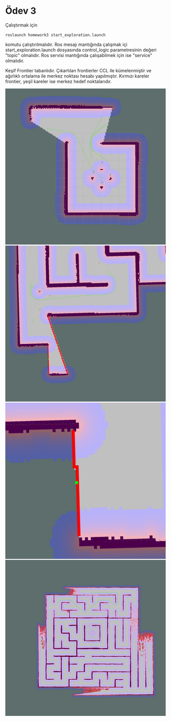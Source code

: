 # Ödev 3

Çalıştırmak için
```
roslaunch homework3 start_exploration.launch
```
komutu çalıştırılmalıdır. Ros mesajı mantığında çalışmak içi start_exploration.launch dosyasında control_logic parametresinin değeri "topic" olmalıdır. Ros servisi mantığında çalışabilmek için ise "service" olmalıdır.  

Keşif Frontier tabanlıdır. Çıkartılan frontierler CCL ile kümelenmiştir ve ağırlıklı ortalama ile merkez noktası hesabı yapılmıştır. Kırmızı kareler frontier, yeşil kareler ise merkez hedef noktalarıdır.

![](resource/ss1.png)
![](resource/ss2.png)
![](resource/ss3.png)
![](resource/ss4.png)